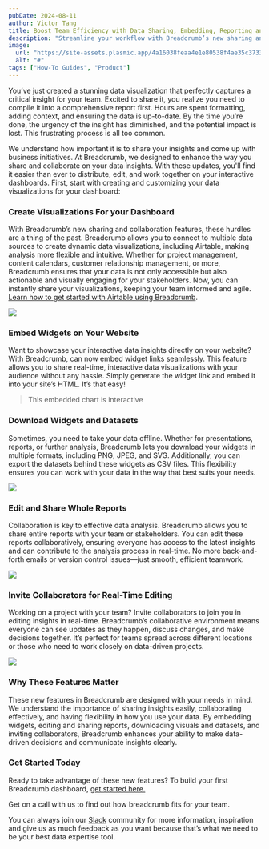 ```yaml
---
pubDate: 2024-08-11
author: Victor Tang
title: Boost Team Efficiency with Data Sharing, Embedding, Reporting and more
description: "Streamline your workflow with Breadcrumb’s new sharing and collaboration features. Connect to multiple data sources, including Airtable, for dynamic, instantly shareable visualizations."
image:
  url: "https://site-assets.plasmic.app/4a16038feaa4e1e80538f4ae35c37334.png"
  alt: "#"
tags: ["How-To Guides", "Product"]
---
```

You’ve just created a stunning data visualization that perfectly captures a critical insight for your team. Excited to share it, you realize you need to compile it into a comprehensive report first. Hours are spent formatting, adding context, and ensuring the data is up-to-date. By the time you’re done, the urgency of the insight has diminished, and the potential impact is lost. This frustrating process is all too common.  

We understand how important it is to share your insights and come up with business initiatives. At Breadcrumb, we designed to enhance the way you share and collaborate on your data insights. With these updates, you'll find it easier than ever to distribute, edit, and work together on your interactive dashboards. First, start with creating and customizing your data visualizations for your dashboard:

### Create Visualizations For your Dashboard

With Breadcrumb’s new sharing and collaboration features, these hurdles are a thing of the past. Breadcrumb allows you to connect to multiple data sources to create dynamic data visualizations, including Airtable, making analysis more flexible and intuitive. Whether for project management, content calendars, customer relationship management, or more, Breadcrumb ensures that your data is not only accessible but also actionable and visually engaging for your stakeholders. Now, you can instantly share your visualizations, keeping your team informed and agile. [Learn how to get started with Airtable using Breadcrumb](https://www.breadcrumb.ai/blog/airtable-integration-with-breadcrumb).

![](https://img.plasmic.app/img-optimizer/v1/img?src=592a1fe20735885da813f2ecc1a131b5.png&f=webp&q=75)

### Embed Widgets on Your Website

Want to showcase your interactive data insights directly on your website? With Breadcrumb, can now embed widget links seamlessly. This feature allows you to share real-time, interactive data visualizations with your audience without any hassle. Simply generate the widget link and embed it into your site’s HTML. It’s that easy!

> This embedded chart is interactive

### Download Widgets and Datasets

Sometimes, you need to take your data offline. Whether for presentations, reports, or further analysis, Breadcrumb lets you download your widgets in multiple formats, including PNG, JPEG, and SVG. Additionally, you can export the datasets behind these widgets as CSV files. This flexibility ensures you can work with your data in the way that best suits your needs.

![](https://lh7-rt.googleusercontent.com/docsz/AD_4nXeQD-TCb5EwY8ljCjDc1FECJAVCSOrBvtZTe-l3dq8O0wctELz0aioBDBPKiiMdA9HihDfhd8xfvUB0yRuY03XApCPtAKmGU6fVb7LL6w7a4uRx-5knh73QA6qGIZXt0VZPjLMJFmPS-A7cvl9Yxt31prDm?key=Wn60QDicaIlUbl_Ap8HJ3Q)

### Edit and Share Whole Reports

Collaboration is key to effective data analysis. Breadcrumb allows you to share entire reports with your team or stakeholders. You can edit these reports collaboratively, ensuring everyone has access to the latest insights and can contribute to the analysis process in real-time. No more back-and-forth emails or version control issues—just smooth, efficient teamwork.

[![](https://img.plasmic.app/img-optimizer/v1/img?src=6749a9934eec74bf3df732def3a689de.gif&f=webp&q=75)](https://drive.google.com/file/d/1t0w0ceci2WWb-SU5OhFdtUVsP5up2nry/view?usp=drive_link)

### Invite Collaborators for Real-Time Editing

Working on a project with your team? Invite collaborators to join you in editing insights in real-time. Breadcrumb’s collaborative environment means everyone can see updates as they happen, discuss changes, and make decisions together. It’s perfect for teams spread across different locations or those who need to work closely on data-driven projects.

![](https://img.plasmic.app/img-optimizer/v1/img?src=228823fbe70a6e7939d5afc834ee6f2e.gif&f=webp&q=75)

### Why These Features Matter

These new features in Breadcrumb are designed with your needs in mind. We understand the importance of sharing insights easily, collaborating effectively, and having flexibility in how you use your data. By embedding widgets, editing and sharing reports, downloading visuals and datasets, and inviting collaborators, Breadcrumb enhances your ability to make data-driven decisions and communicate insights clearly.

### Get Started Today

Ready to take advantage of these new features? To build your first Breadcrumb dashboard, [get started here.](https://app.breadcrumb.ai/signup "Get Started with Breadcrumb")

Get on a call with us to find out how breadcrumb fits for your team.

You can always join our [Slack](https://breadcrumbcommunity.slack.com/ssb/redirect#/shared-invite/email) community for more information, inspiration and give us as much feedback as you want because that’s what we need to be your best data expertise tool.